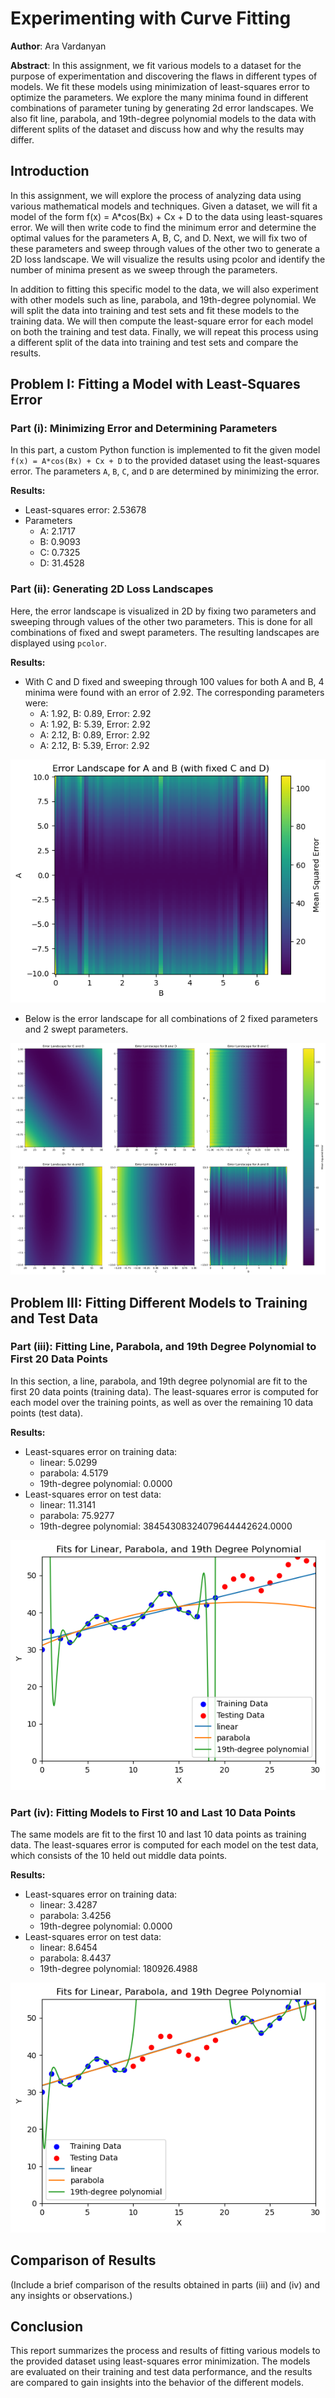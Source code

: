 # Experimenting with Curve Fitting

**Author**: Ara Vardanyan

**Abstract**:
In this assignment, we fit various models to a dataset for the purpose of experimentation and discovering the flaws in different types of models. We fit these models using minimization of least-squares error to optimize the parameters. We explore the many minima found in different combinations of parameter tuning by generating 2d error landscapes. We also fit line, parabola, and 19th-degree polynomial models to the data with different splits of the dataset and discuss how and why the results may differ.


## Introduction

In this assignment, we will explore the process of analyzing data using various mathematical models and techniques. Given a dataset, we will fit a model of the form f(x) = A*cos(Bx) + Cx + D to the data using least-squares error. We will then write code to find the minimum error and determine the optimal values for the parameters A, B, C, and D. Next, we will fix two of these parameters and sweep through values of the other two to generate a 2D loss landscape. We will visualize the results using pcolor and identify the number of minima present as we sweep through the parameters.

In addition to fitting this specific model to the data, we will also experiment with other models such as line, parabola, and 19th-degree polynomial. We will split the data into training and test sets and fit these models to the training data. We will then compute the least-square error for each model on both the training and test data. Finally, we will repeat this process using a different split of the data into training and test sets and compare the results.


## Problem I: Fitting a Model with Least-Squares Error

### Part (i): Minimizing Error and Determining Parameters

In this part, a custom Python function is implemented to fit the given model `f(x) = A*cos(Bx) + Cx + D` to the provided dataset using the least-squares error. The parameters `A`, `B`, `C`, and `D` are determined by minimizing the error.

**Results:**

- Least-squares error: 2.53678
- Parameters
  - A: 2.1717
  - B: 0.9093
  - C: 0.7325
  - D: 31.4528

### Part (ii): Generating 2D Loss Landscapes

Here, the error landscape is visualized in 2D by fixing two parameters and sweeping through values of the other two parameters. This is done for all combinations of fixed and swept parameters. The resulting landscapes are displayed using `pcolor`.

**Results:**

- With C and D fixed and sweeping through 100 values for both A and B, 4 minima were found with an error of 2.92. The corresponding parameters were:
  - A: 1.92, B: 0.89, Error: 2.92
  - A: 1.92, B: 5.39, Error: 2.92
  - A: 2.12, B: 0.89, Error: 2.92
  - A: 2.12, B: 5.39, Error: 2.92  

<p align='center'>
  <img src='https://github.com/ara-vardanyan/EE-399-Machine-Learning-HW-Reports/blob/582e1a1eb501f1eff2d2bf364d59e76e6c26b80c/homework1/figures/ErrorLandscapeAB.png'>
</p>
  
- Below is the error landscape for all combinations of 2 fixed parameters and 2 swept parameters.
<p align='center'>
  <img src='https://github.com/ara-vardanyan/EE-399-Machine-Learning-HW-Reports/blob/3260b07660433576dd95ca9d5b5475cda75480d3/homework1/figures/ErrorLandscapeAllCombos.png' width = "900" >
</p>

## Problem III: Fitting Different Models to Training and Test Data

### Part (iii): Fitting Line, Parabola, and 19th Degree Polynomial to First 20 Data Points

In this section, a line, parabola, and 19th degree polynomial are fit to the first 20 data points (training data). The least-squares error is computed for each model over the training points, as well as over the remaining 10 data points (test data).

**Results:**

- Least-squares error on training data:
  - linear: 5.0299
  - parabola: 4.5179
  - 19th-degree polynomial: 0.0000
- Least-squares error on test data:
  - linear: 11.3141
  - parabola: 75.9277
  - 19th-degree polynomial: 38454308324079644442624.0000



<p align='center'>
  <img src='https://github.com/ara-vardanyan/EE-399-Machine-Learning-HW-Reports/blob/fe3d5d7eb7326b19c9d62ad381ceb5f4ce496467/homework1/figures/ExtrapolatedModelFits.png'>
</p>

### Part (iv): Fitting Models to First 10 and Last 10 Data Points

The same models are fit to the first 10 and last 10 data points as training data. The least-squares error is computed for each model on the test data, which consists of the 10 held out middle data points.

**Results:**

- Least-squares error on training data:
  - linear: 3.4287
  - parabola: 3.4256
  - 19th-degree polynomial: 0.0000
- Least-squares error on test data:
  - linear: 8.6454
  - parabola: 8.4437
  - 19th-degree polynomial: 180926.4988

<p align='center'>
  <img src='https://github.com/ara-vardanyan/EE-399-Machine-Learning-HW-Reports/blob/fe3d5d7eb7326b19c9d62ad381ceb5f4ce496467/homework1/figures/InterpolatedModelFits.png'>
</p>

## Comparison of Results


(Include a brief comparison of the results obtained in parts (iii) and (iv) and any insights or observations.)

## Conclusion

This report summarizes the process and results of fitting various models to the provided dataset using least-squares error minimization. The models are evaluated on their training and test data performance, and the results are compared to gain insights into the behavior of the different models.
